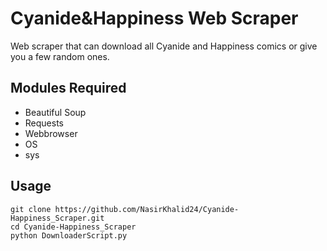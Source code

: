 # Cyanide&Happiness Web Scraper
Web scraper that can download all Cyanide and Happiness comics or give you a few random ones.

## Modules Required
* Beautiful Soup
* Requests
* Webbrowser
* OS
* sys

## Usage
    git clone https://github.com/NasirKhalid24/Cyanide-Happiness_Scraper.git
    cd Cyanide-Happiness_Scraper
    python DownloaderScript.py
